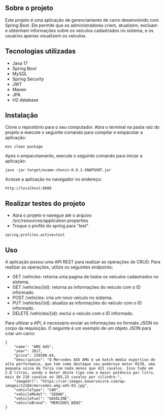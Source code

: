 ## Sobre o projeto
Este projeto é uma aplicação de gerenciamento de carro desenvolvido com Spring Boot. Ele permite que os administradores criem, atualizem, excluam e obtenham informações sobre os veículos cadastrados no sistema, e os usuários apenas visualizem os veículos.

## Tecnologias utilizadas

- Java 17
- Spring Boot
- MySQL
- Spring Security
- JWT
- Maven
- JPA
- H2 database

## Instalação
Clone o repositório para o seu computador.
Abra o terminal na pasta raiz do projeto e execute o seguinte comando para compilar e empacotar a aplicação:
```
mvn clean package
```
Após o empacotamento, execute o seguinte comando para iniciar a aplicação:
```
java -jar target/exame-chunin-0.0.1-SNAPSHOT.jar
```
Acesse a aplicação no navegador no endereço:
```
http://localhost:8080
```

## Realizar testes do projeto
- Abra o projeto e navegue até o arquivo /src/resources/application.properties
- Troque o profile do spring para "test"
```
spring.profiles.active=test
```

## Uso

A aplicação possui uma API REST para realizar as operações de CRUD. Para realizar as operações, utilize os seguintes endpoints:

- GET /vehicles: retorna uma pagina de todos os veículos cadastrados no sistema.
- GET /vehicles/{id}: retorna as informações do veículo com o ID informado.
- POST /vehicles: cria um novo veículo no sistema.
- PUT /vehicles/{id}: atualiza as informações do veículo com o ID informado.
- DELETE /vehicles/{id}: exclui o veículo com o ID informado.

Para utilizar a API, é necessário enviar as informações no formato JSON no corpo da requisição. O seguinte é um exemplo de um objeto JSON para criar um carro:
```
{
    "name": "AMG A45",
    "year": 2017,
    "price": 256580.64,
    "description": "O Mercedes A45 AMG é um hatch médio esportivo de alta performance, que tem como destaque seu poderoso motor M139, uma pequena usina de força com nada menos que 421 cavalos. Isso tudo em 2.0 litros, sendo o motor deste tipo com a maior potência por litro, mais de 210 cavalos ou 105,25 cavalos por cilindro.",
    "imageUrl": "https://car-images.bauersecure.com/wp-images/12184/mercedes-amg-a45-03.jpg",
    "vehicleType": "CAR",
    "vehicleModel": "SEDAN",
    "vehicleFuel": "GASOLINE",
    "vehicleBrand": "MERCEDES_BENZ"
}
```
